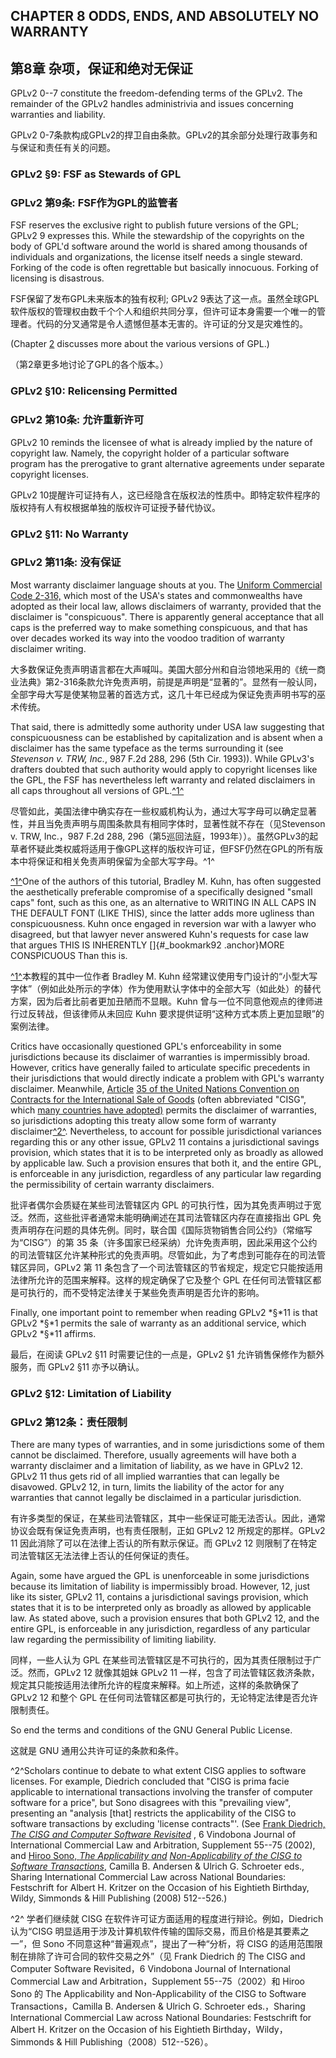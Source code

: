 
## CHAPTER 8 ODDS, ENDS, AND ABSOLUTELY NO WARRANTY

## 第8章 杂项，保证和绝对无保证

GPLv2 0--7 constitute the freedom-defending terms of the GPLv2. The remainder of the GPLv2 handles administrivia and issues concerning warranties and liability.

GPLv2 0-7条款构成GPLv2的捍卫自由条款。GPLv2的其余部分处理行政事务和与保证和责任有关的问题。

### GPLv2 §9: FSF as Stewards of GPL

### GPLv2 第9条: FSF作为GPL的监管者

FSF reserves the exclusive right to publish future versions of the GPL; GPLv2 9 expresses this. While the stewardship of the copyrights on the body of GPL'd software around the world is shared among thousands of individuals and organizations, the license itself needs a single steward. Forking of the code is often regrettable but basically innocuous. Forking of licensing is disastrous.

FSF保留了发布GPL未来版本的独有权利; GPLv2 9表达了这一点。虽然全球GPL软件版权的管理权由数千个个人和组织共同分享，但许可证本身需要一个唯一的管理者。代码的分叉通常是令人遗憾但基本无害的。许可证的分叉是灾难性的。

(Chapter [2](#_bookmark27) discusses more about the various versions of GPL.)

（第2章更多地讨论了GPL的各个版本。）

### GPLv2 §10: Relicensing Permitted

### GPLv2 第10条: 允许重新许可

GPLv2 10 reminds the licensee of what is already implied by the nature of copyright law. Namely, the copyright holder of a particular software program has the prerogative to grant alternative agreements under separate copyright licenses.

GPLv2 10提醒许可证持有人，这已经隐含在版权法的性质中。即特定软件程序的版权持有人有权根据单独的版权许可证授予替代协议。

### GPLv2 §11: No Warranty

### GPLv2 第11条: 没有保证

Most warranty disclaimer language shouts at you. The [Uniform Commercial Code 2-316,](http://www.law.cornell.edu/ucc/2/2-316) which most of the USA's states and commonwealths have adopted as their local law, allows disclaimers of warranty, provided that the disclaimer is "conspicuous". There is apparently general acceptance that all caps is the preferred way to make something conspicuous, and that has over decades worked its way into the voodoo tradition of warranty disclaimer writing.

大多数保证免责声明语言都在大声喊叫。美国大部分州和自治领地采用的《统一商业法典》第2-316条款允许免责声明，前提是声明是“显著的”。显然有一般认同，全部字母大写是使某物显著的首选方式，这几十年已经成为保证免责声明书写的巫术传统。

That said, there is admittedly some authority under USA law suggesting that conspicuousness can be established by capitalization and is absent when a disclaimer has the same typeface as the terms surrounding it (see *Stevenson v. TRW, Inc.*, 987 F.2d 288, 296 (5th Cir. 1993)). While GPLv3's drafters doubted that such authority would apply to copyright licenses like the GPL, the FSF has nevertheless left warranty and related disclaimers in all caps throughout all versions of GPL.[^1^](#_bookmark90)

尽管如此，美国法律中确实存在一些权威机构认为，通过大写字母可以确定显著性，并且当免责声明与周围条款具有相同字体时，显著性就不存在（见Stevenson v. TRW, Inc.，987 F.2d 288, 296（第5巡回法庭，1993年））。虽然GPLv3的起草者怀疑此类权威将适用于像GPL这样的版权许可证，但FSF仍然在GPL的所有版本中将保证和相关免责声明保留为全部大写字母。^1^

[^1^](#_bookmark90.anchor)One of the authors of this tutorial, Bradley M. Kuhn, has often suggested the aesthetically preferable compromise of a specifically designed "small caps" font, such as this one, as an alternative to WRITING IN ALL CAPS IN THE DEFAULT FONT (LIKE THIS), since the latter adds more ugliness than conspicuousness. Kuhn once engaged in reversion war with a lawyer who disagreed, but that lawyer never answered Kuhn's requests for case law that argues THIS IS INHERENTLY []{#_bookmark92 .anchor}MORE CONSPICUOUS Than this is.

[^1^](#_bookmark90.anchor)本教程的其中一位作者 Bradley M. Kuhn 经常建议使用专门设计的“小型大写字体”（例如此处所示的字体）作为使用默认字体中的全部大写（如此处）的替代方案，因为后者比前者更加丑陋而不显眼。Kuhn 曾与一位不同意他观点的律师进行过反转战，但该律师从未回应 Kuhn 要求提供证明“这种方式本质上更加显眼”的案例法律。

Critics have occasionally questioned GPL's enforceability in some jurisdictions because its disclaimer of warranties is impermissibly broad. However, critics have generally failed to articulate specific precedents in their jurisdictions that would directly indicate a problem with GPL's warranty disclaimer. Meanwhile, [Article](http://www.cisg.law.pace.edu/cisg/text/treaty.html#35) [35 of the United Nations Convention on Contracts for the International Sale of Goods](http://www.cisg.law.pace.edu/cisg/text/treaty.html#35) (often abbreviated "CISG", which [many countries have adopted)](https://treaties.un.org/Pages/ViewDetails.aspx?src=TREATY&id=228&chapter=10&lang=en) permits the disclaimer of warranties, so jurisdictions adopting this treaty allow some form of warranty disclaimer[^2^](#_bookmark92). Nevertheless, to account for possible jurisdictional variances regarding this or any other issue, GPLv2 11 contains a jurisdictional savings provision, which states that it is to be interpreted only as broadly as allowed by applicable law. Such a provision ensures that both it, and the entire GPL, is enforceable in any jurisdiction, regardless of any particular law regarding the permissibility of certain warranty disclaimers.

批评者偶尔会质疑在某些司法管辖区内 GPL 的可执行性，因为其免责声明过于宽泛。然而，这些批评者通常未能明确阐述在其司法管辖区内存在直接指出 GPL 免责声明存在问题的具体先例。同时，联合国《国际货物销售合同公约》（常缩写为“CISG”）的第 35 条（许多国家已经采纳）允许免责声明，因此采用这个公约的司法管辖区允许某种形式的免责声明。尽管如此，为了考虑到可能存在的司法管辖区异同，GPLv2 第 11 条包含了一个司法管辖区的节省规定，规定它只能按适用法律所允许的范围来解释。这样的规定确保了它及整个 GPL 在任何司法管辖区都是可执行的，而不受特定法律关于某些免责声明是否允许的影响。

Finally, one important point to remember when reading GPLv2 *§*11 is that GPLv2 *§*1 permits the sale of warranty as an additional service, which GPLv2 *§*11 affirms.

最后，在阅读 GPLv2 §11 时需要记住的一点是，GPLv2 §1 允许销售保修作为额外服务，而 GPLv2 §11 亦予以确认。

### GPLv2 §12: Limitation of Liability

### GPLv2 第12条：责任限制

There are many types of warranties, and in some jurisdictions some of them cannot be disclaimed. Therefore, usually agreements will have both a warranty disclaimer and a limitation of liability, as we have in GPLv2 12. GPLv2 11 thus gets rid of all implied warranties that can legally be disavowed. GPLv2 12, in turn, limits the liability of the actor for any warranties that cannot legally be disclaimed in a particular jurisdiction.

有许多类型的保证，在某些司法管辖区，其中一些保证可能无法否认。因此，通常协议会既有保证免责声明，也有责任限制，正如 GPLv2 12 所规定的那样。GPLv2 11 因此消除了可以在法律上否认的所有默示保证。而 GPLv2 12 则限制了在特定司法管辖区无法法律上否认的任何保证的责任。

Again, some have argued the GPL is unenforceable in some jurisdictions because its limitation of liability is impermissibly broad. However, 12, just like its sister, GPLv2 11, contains a jurisdictional savings provision, which states that it is to be interpreted only as broadly as allowed by applicable law. As stated above, such a provision ensures that both GPLv2 12, and the entire GPL, is enforceable in any jurisdiction, regardless of any particular law regarding the permissibility of limiting liability.

同样，一些人认为 GPL 在某些司法管辖区是不可执行的，因为其责任限制过于广泛。然而，GPLv2 12 就像其姐妹 GPLv2 11 一样，包含了司法管辖区救济条款，规定其只能按适用法律所允许的程度来解释。如上所述，这样的条款确保了 GPLv2 12 和整个 GPL 在任何司法管辖区都是可执行的，无论特定法律是否允许限制责任。

So end the terms and conditions of the GNU General Public License.

这就是 GNU 通用公共许可证的条款和条件。

^2^Scholars continue to debate to what extent CISG applies to software licenses. For example, Diedrich concluded that "CISG is prima facie applicable to international transactions involving the transfer of computer software for a price", but Sono disagrees with this "prevailing view", presenting an "analysis \[that\] restricts the applicability of the CISG to software transactions by excluding 'license contracts"'. (See [Frank Diedrich, *The CISG and Computer Software Revisited*](http://www.cisg.law.pace.edu/cisg/biblio/diedrich1.html) , 6 Vindobona Journal of International Commercial Law and Arbitration, Supplement 55--75 (2002), and [Hiroo Sono, *The Applicability and*](http://www.cisg.law.pace.edu/cisg/biblio/sono6.html) [*Non-Applicability of the CISG to Software Transactions*](http://www.cisg.law.pace.edu/cisg/biblio/sono6.html), Camilla B. Andersen & Ulrich G. Schroeter eds., Sharing International Commercial Law across National Boundaries: Festschrift for Albert H. Kritzer on the Occasion of his Eightieth Birthday, Wildy, Simmonds & Hill Publishing (2008) 512--526.)

^2^ 学者们继续就 CISG 在软件许可证方面适用的程度进行辩论。例如，Diedrich 认为“CISG 明显适用于涉及计算机软件传输的国际交易，而且价格是其要素之一”，但 Sono 不同意这种“普遍观点”，提出了一种“分析，将 CISG 的适用范围限制在排除了许可合同的软件交易之外”（见 Frank Diedrich 的 The CISG and Computer Software Revisited，6 Vindobona Journal of International Commercial Law and Arbitration，Supplement 55--75（2002）和 Hiroo Sono 的 The Applicability and Non-Applicability of the CISG to Software Transactions，Camilla B. Andersen & Ulrich G. Schroeter eds.，Sharing International Commercial Law across National Boundaries: Festschrift for Albert H. Kritzer on the Occasion of his Eightieth Birthday，Wildy，Simmonds & Hill Publishing（2008）512--526）。
